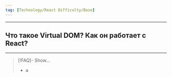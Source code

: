 ```yaml
---
tag: [Technology/React Difficulty/Base]
---
```

----
## Что такое Virtual DOM? Как он работает с React?
----
> [!FAQ]- Show...
> - а 